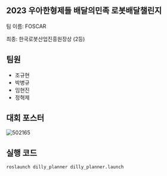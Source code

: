 ## 2023 우아한형제들 배달의민족 로봇배달챌린지

팀 이름: FOSCAR

최종: 한국로봇산업진흥원장상 (2등)


## 팀원
- 조규현
- 박병규
- 임현진
- 정혁제


## 대회 포스터
![502165](https://github.com/FOSCAR/wooahan-hyungjaedle-robot-delivery-challenge-2023/assets/97654622/d644df78-c49a-41bc-acdc-bf8aa2552b6a)


## 실행 코드
```
roslaunch dilly_planner dilly_planner.launch
```
